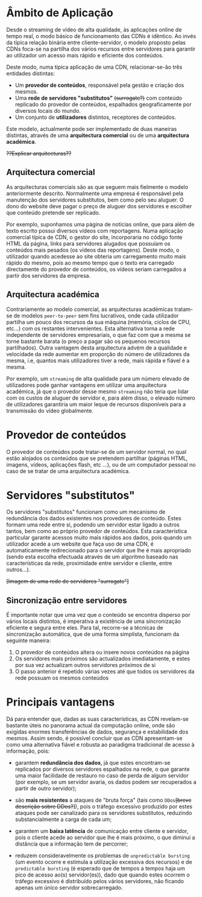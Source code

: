 Âmbito de Aplicação
===================

Desde o streaming de vídeo de alta qualidade, às aplicações online de 
tempo real, o modo básico de funcionamento das CDNs é idêntico. Ao 
invés da típica relação binária entre cliente-servidor, o modelo 
proposto pelas CDNs foca-se na partilha dos vários recursos entre 
servidores para garantir ao utilizador um acesso mais rápido e
eficiente dos conteúdos.

Deste modo, numa típica aplicação de uma CDN, relacionar-se-ão três
entidades distintas:
 * Um **provedor de conteúdos**, responsável pela gestão e criação dos
   mesmos.
 * Uma **rede de servidores "substitutos"** ~~(surrogate?)~~ com conteúdo
   replicado do provedor de conteúdos, espalhados geograficamente
   por diversos locais do mundo.
 * Um conjunto de **utilizadores** distintos, receptores de conteúdos.

Este modelo, actualmente pode ser implementado de duas maneiras
distintas, através de uma **arquitectura comercial** ou de uma 
**arquitectura académica**.

~~??Explicar arquitecturas??~~

## Arquitectura comercial
As arquitecturas comerciais são as que seguem mais fielmente o modelo
anteriormente descrito. Normalmente uma empresa é responsável pela 
manutenção dos servidores substitutos, bem como pelo seu aluguer. O
dono do website deve pagar o preço de aluguer dos servidores e 
escolher que conteúdo pretende ser replicado.

Por exemplo, suponhamos uma página de notícias online, que para além 
de texto escrito possui diversos vídeos com reportagens. Numa 
aplicação comercial típica de CDN, o gestor do site, incorporaria no 
código fonte HTML da página, links para servidores alugados que 
possuíam os conteúdos mais pesados (os vídeos das reportagens).
Deste modo, o utilizador quando acedesse ao site obteria um 
carregamento muito mais rápido do mesmo, pois ao mesmo tempo que o 
texto era carregado directamente do provedor de conteúdos, os vídeos 
seriam carregados a partir dos servidores da empresa. 


## Arquitectura académica
Contrariamente ao modelo comercial, as arquitecturas académicas
tratam-se de modelos `peer-to-peer` sem fins lucrativos, onde cada 
utilizador partilha um pouco dos recursos da sua máquina (memória, 
ciclos de CPU, etc...) com os restantes intervenientes.
Esta alternativa torna a rede independente de servidores empresariais,
o que faz com que a mesma se torne bastante barata (o preço a pagar
são os pequenos recursos partilhados). Outra vantagem desta
arquitectura advém de a qualidade e velocidade da rede aumentar em
proporção do número de utilizadores da mesma, i.e, quantos mais
utilizadores tiver a rede, mais rápida e fiável é a mesma.

Por exemplo, um `streaming` de alta qualidade para um número elevado
de utilizadores pode ganhar vantagens em utilizar uma arquitectura
académica, já que o provedor desse mesmo `streaming` não teria que
lidar com os custos de aluguer de servidor e, para além disso, o
elevado número de utilizadores garantiria um maior leque de recursos
disponíveis para a transmissão do vídeo globalmente.


# Provedor de conteúdos

O provedor de conteúdos pode tratar-se de um servidor normal, no qual 
estão alojados os conteúdos que se pretendem partilhar (páginas HTML, 
imagens, vídeos, aplicações flash, etc ...), ou de um computador
pessoal no caso de se tratar de uma arquitectura académica.


# Servidores "substitutos"

Os servidores "substitutos" funcionam como um mecanismo de redundância
dos dados existentes nos provedores de conteúdo. Estes formam uma rede
entre si, podendo um servidor estar ligado a outros tantos, bem como 
ao próprio provedor de conteúdos. Esta característica particular 
garante acessos muito mais rápidos aos dados, pois quando um 
utilizador acede a um website que faça uso de uma CDN, é 
automaticamente redirecionado para o servidor que lhe é mais 
apropriado (sendo esta escolha efectuada através de um algoritmo
baseado nas características da rede, proximidade entre servidor e
cliente, entre outros...).

~~[Imagem de uma rede de servidores "surrogate"]~~

## Sincronização entre servidores

É importante notar que uma vez que o conteúdo se encontra disperso por
vários locais distintos, é imperativa a existência de uma 
sincronização eficiente e segura entre eles. Para tal, recorre-se a 
técnicas de sincronização automática, que de uma forma simplista, 
funcionam da seguinte maneira:

 1. O provedor de conteúdos altera ou insere novos conteúdos na página
 2. Os servidores mais próximos são actualizados imediatamente, e 
    estes por sua vez actualizam outros servidores próximos de si
 3. O passo anterior é repetido várias vezes até que todos os 
    servidores da rede possuam os mesmos conteúdos


# Principais vantagens

Dá para entender que, dadas as suas características, as CDN revelam-se
bastante úteis no panorama actual da computação online, onde são
exigidas enormes transferências de dados, segurança e estabilidade dos
mesmos. Assim sendo, é possível concluir que as CDN apresentam-se como
uma alternativa fiável e robusta ao paradigma tradicional de acesso à
informação, pois:

 * garantem **redundância dos dados**, já que estes encontram-se
   replicados por diversos servidores espalhados na rede, o que
   garante uma maior facilidade de restauro no caso de perda de algum
   servidor (por exemplo, se um servidor avaria, os dados podem ser
   recuperados a partir de outro servidor);

 * são **mais resistentes** a ataques de "bruta força" (tais como 
   `DDos`~~[breve descrição sobre DDos?]~~), pois o tráfego excessivo
   produzido por estes ataques pode ser canalizado para os servidores
   substitutos, reduzindo substancialmente a carga de cada um;

 * garantem um **baixa latência** de comunicação entre cliente e 
   servidor, pois o cliente acede ao servidor que lhe é mais próximo, 
   o que diminui a distância que a informação tem de percorrer;

 * reduzem consideravelmente os problemas de `unpredictable bursting`
   (um evento ocorre e estimula a utilização excessiva dos recursos) e
   de `predictable bursting` (é esperado que de tempos a tempos haja
   um pico de acesso ao(s) servidor(es)), dado que quando estes 
   ocorrem o tráfego excessivo é distribuído pelos vários servidores, 
   não ficando apenas um único servidor sobrecarregado.
